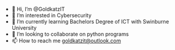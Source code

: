 - 👋 Hi, I’m @GoldkatzIT
- 👀 I’m interested in Cybersecurity 
- 🌱 I’m currently learning Bachelors Degree of ICT with Swinburne University 
- 💞️ I’m looking to collaborate on python programs
- 📫 How to reach me goldkatzit@outlook.com

<!---
GoldkatzIT/GoldkatzIT is a ✨ special ✨ repository because its `README.md` (this file) appears on your GitHub profile.
You can click the Preview link to take a look at your changes.
--->
